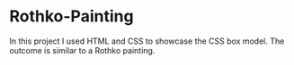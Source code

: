 # Rothko-Painting
In this project I used HTML and CSS to showcase the CSS box model. The outcome is similar to a Rothko painting. 
